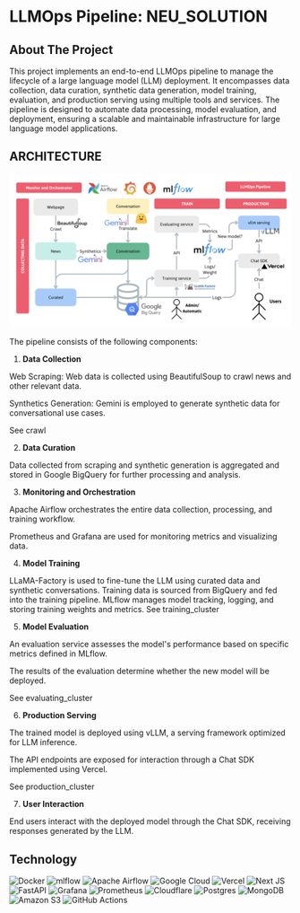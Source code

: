 # LLMOps Pipeline: NEU_SOLUTION

<!-- ABOUT THE PROJECT -->
## About The Project

This project implements an end-to-end LLMOps pipeline to manage the lifecycle of a large language model (LLM) deployment. It encompasses data collection, data curation, synthetic data generation, model training, evaluation, and production serving using multiple tools and services. The pipeline is designed to automate data processing, model evaluation, and deployment, ensuring a scalable and maintainable infrastructure for large language model applications.

<!-- ARCHITECTURE -->
## ARCHITECTURE
![Architecture Diagram](diagrams.png)

The pipeline consists of the following components:

1. **Data Collection**

Web Scraping: Web data is collected using BeautifulSoup to crawl news and other relevant data.

Synthetics Generation: Gemini is employed to generate synthetic data for conversational use cases.

See crawl

2. **Data Curation**

Data collected from scraping and synthetic generation is aggregated and stored in Google BigQuery for further processing and analysis.

3. **Monitoring and Orchestration**

Apache Airflow orchestrates the entire data collection, processing, and training workflow.

Prometheus and Grafana are used for monitoring metrics and visualizing data.

4. **Model Training**

LLaMA-Factory is used to fine-tune the LLM using curated data and synthetic conversations.
Training data is sourced from BigQuery and fed into the training pipeline.
MLflow manages model tracking, logging, and storing training weights and metrics.
See training_cluster

5. **Model Evaluation**

An evaluation service assesses the model's performance based on specific metrics defined in MLflow.

The results of the evaluation determine whether the new model will be deployed.

See evaluating_cluster

6. **Production Serving**

The trained model is deployed using vLLM, a serving framework optimized for LLM inference.

The API endpoints are exposed for interaction through a Chat SDK implemented using Vercel.

See production_cluster

7. **User Interaction**

End users interact with the deployed model through the Chat SDK, receiving responses generated by the LLM.

## Technology
![Docker](https://img.shields.io/badge/docker-%230db7ed.svg?style=for-the-badge&logo=docker&logoColor=white) ![mlflow](https://img.shields.io/badge/mlflow-%23d9ead3.svg?style=for-the-badge&logo=numpy&logoColor=blue) ![Apache Airflow](https://img.shields.io/badge/Apache%20Airflow-017CEE?style=for-the-badge&logo=Apache%20Airflow&logoColor=white) ![Google Cloud](https://img.shields.io/badge/GoogleCloud-%234285F4.svg?style=for-the-badge&logo=google-cloud&logoColor=white) ![Vercel](https://img.shields.io/badge/vercel-%23000000.svg?style=for-the-badge&logo=vercel&logoColor=white) ![Next JS](https://img.shields.io/badge/Next-black?style=for-the-badge&logo=next.js&logoColor=white) ![FastAPI](https://img.shields.io/badge/FastAPI-005571?style=for-the-badge&logo=fastapi) ![Grafana](https://img.shields.io/badge/grafana-%23F46800.svg?style=for-the-badge&logo=grafana&logoColor=white) ![Prometheus](https://img.shields.io/badge/Prometheus-E6522C?style=for-the-badge&logo=Prometheus&logoColor=white) ![Cloudflare](https://img.shields.io/badge/Cloudflare-F38020?style=for-the-badge&logo=Cloudflare&logoColor=white) ![Postgres](https://img.shields.io/badge/postgres-%23316192.svg?style=for-the-badge&logo=postgresql&logoColor=white) ![MongoDB](https://img.shields.io/badge/MongoDB-%234ea94b.svg?style=for-the-badge&logo=mongodb&logoColor=white) ![Amazon S3](https://img.shields.io/badge/Amazon%20S3-FF9900?style=for-the-badge&logo=amazons3&logoColor=white) ![GitHub Actions](https://img.shields.io/badge/github%20actions-%232671E5.svg?style=for-the-badge&logo=githubactions&logoColor=white)






